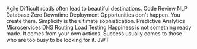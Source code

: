Agile Difficult roads often lead to beautiful destinations. Code Review NLP Database Zero Downtime Deployment
Opportunities don't happen. You create them. Simplicity is the ultimate sophistication. Predictive Analytics Microservices DNS Routing Load Testing Happiness is not something ready made. It comes from your own actions. Success usually comes to those who are too busy to be looking for it. JWT
